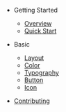 - Getting Started
  - [Overview](README.md)
  - [Quick Start](quick-start.md)

- Basic
  - [Layout](layout.md)
  - [Color](color.md)
  - [Typography](typography.md)
  - [Button](button.md)
  - [Icon](icon.md)

- [Contributing](CONTRIBUTING.md)
